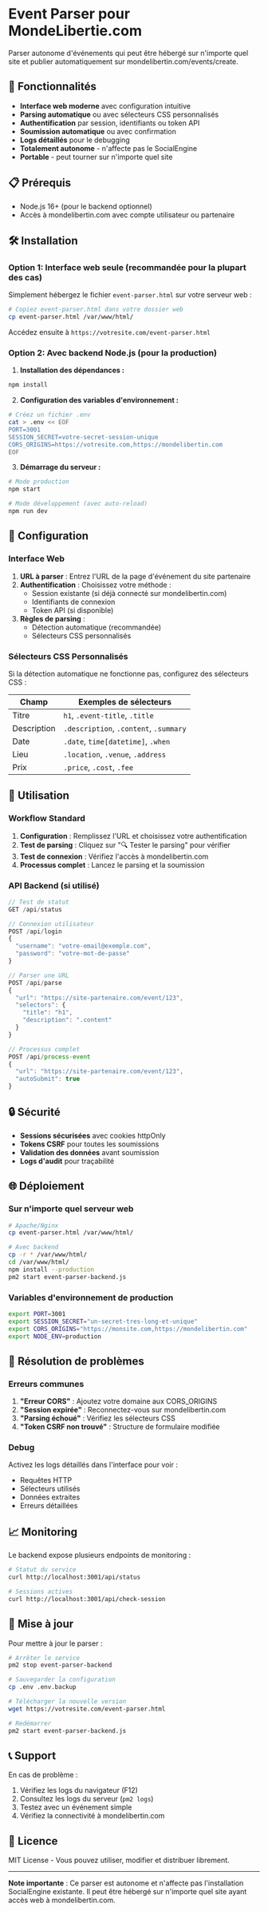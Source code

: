 # Event Parser pour MondeLibertie.com

Parser autonome d'événements qui peut être hébergé sur n'importe quel site et publier automatiquement sur mondelibertin.com/events/create.

## 🚀 Fonctionnalités

- **Interface web moderne** avec configuration intuitive
- **Parsing automatique** ou avec sélecteurs CSS personnalisés
- **Authentification** par session, identifiants ou token API
- **Soumission automatique** ou avec confirmation
- **Logs détaillés** pour le debugging
- **Totalement autonome** - n'affecte pas le SocialEngine
- **Portable** - peut tourner sur n'importe quel site

## 📋 Prérequis

- Node.js 16+ (pour le backend optionnel)
- Accès à mondelibertin.com avec compte utilisateur ou partenaire

## 🛠️ Installation

### Option 1: Interface web seule (recommandée pour la plupart des cas)

Simplement hébergez le fichier `event-parser.html` sur votre serveur web :

```bash
# Copiez event-parser.html dans votre dossier web
cp event-parser.html /var/www/html/
```

Accédez ensuite à `https://votresite.com/event-parser.html`

### Option 2: Avec backend Node.js (pour la production)

1. **Installation des dépendances :**
```bash
npm install
```

2. **Configuration des variables d'environnement :**
```bash
# Créez un fichier .env
cat > .env << EOF
PORT=3001
SESSION_SECRET=votre-secret-session-unique
CORS_ORIGINS=https://votresite.com,https://mondelibertin.com
EOF
```

3. **Démarrage du serveur :**
```bash
# Mode production
npm start

# Mode développement (avec auto-reload)
npm run dev
```

## 🔧 Configuration

### Interface Web

1. **URL à parser** : Entrez l'URL de la page d'événement du site partenaire
2. **Authentification** : Choisissez votre méthode :
   - Session existante (si déjà connecté sur mondelibertin.com)
   - Identifiants de connexion
   - Token API (si disponible)
3. **Règles de parsing** :
   - Détection automatique (recommandée)
   - Sélecteurs CSS personnalisés

### Sélecteurs CSS Personnalisés

Si la détection automatique ne fonctionne pas, configurez des sélecteurs CSS :

| Champ | Exemples de sélecteurs |
|-------|----------------------|
| Titre | `h1`, `.event-title`, `.title` |
| Description | `.description`, `.content`, `.summary` |
| Date | `.date`, `time[datetime]`, `.when` |
| Lieu | `.location`, `.venue`, `.address` |
| Prix | `.price`, `.cost`, `.fee` |

## 🚦 Utilisation

### Workflow Standard

1. **Configuration** : Remplissez l'URL et choisissez votre authentification
2. **Test de parsing** : Cliquez sur "🔍 Tester le parsing" pour vérifier
3. **Test de connexion** : Vérifiez l'accès à mondelibertin.com
4. **Processus complet** : Lancez le parsing et la soumission

### API Backend (si utilisé)

```javascript
// Test de statut
GET /api/status

// Connexion utilisateur
POST /api/login
{
  "username": "votre-email@exemple.com",
  "password": "votre-mot-de-passe"
}

// Parser une URL
POST /api/parse
{
  "url": "https://site-partenaire.com/event/123",
  "selectors": {
    "title": "h1",
    "description": ".content"
  }
}

// Processus complet
POST /api/process-event
{
  "url": "https://site-partenaire.com/event/123",
  "autoSubmit": true
}
```

## 🔒 Sécurité

- **Sessions sécurisées** avec cookies httpOnly
- **Tokens CSRF** pour toutes les soumissions
- **Validation des données** avant soumission
- **Logs d'audit** pour traçabilité

## 🌐 Déploiement

### Sur n'importe quel serveur web

```bash
# Apache/Nginx
cp event-parser.html /var/www/html/

# Avec backend
cp -r * /var/www/html/
cd /var/www/html/
npm install --production
pm2 start event-parser-backend.js
```

### Variables d'environnement de production

```bash
export PORT=3001
export SESSION_SECRET="un-secret-tres-long-et-unique"
export CORS_ORIGINS="https://monsite.com,https://mondelibertin.com"
export NODE_ENV=production
```

## 🐛 Résolution de problèmes

### Erreurs communes

1. **"Erreur CORS"** : Ajoutez votre domaine aux CORS_ORIGINS
2. **"Session expirée"** : Reconnectez-vous sur mondelibertin.com
3. **"Parsing échoué"** : Vérifiez les sélecteurs CSS
4. **"Token CSRF non trouvé"** : Structure de formulaire modifiée

### Debug

Activez les logs détaillés dans l'interface pour voir :
- Requêtes HTTP
- Sélecteurs utilisés
- Données extraites
- Erreurs détaillées

## 📈 Monitoring

Le backend expose plusieurs endpoints de monitoring :

```bash
# Statut du service
curl http://localhost:3001/api/status

# Sessions actives
curl http://localhost:3001/api/check-session
```

## 🔄 Mise à jour

Pour mettre à jour le parser :

```bash
# Arrêter le service
pm2 stop event-parser-backend

# Sauvegarder la configuration
cp .env .env.backup

# Télécharger la nouvelle version
wget https://votresite.com/event-parser.html

# Redémarrer
pm2 start event-parser-backend.js
```

## 📞 Support

En cas de problème :

1. Vérifiez les logs du navigateur (F12)
2. Consultez les logs du serveur (`pm2 logs`)
3. Testez avec un événement simple
4. Vérifiez la connectivité à mondelibertin.com

## 📝 Licence

MIT License - Vous pouvez utiliser, modifier et distribuer librement.

---

**Note importante** : Ce parser est autonome et n'affecte pas l'installation SocialEngine existante. Il peut être hébergé sur n'importe quel site ayant accès web à mondelibertin.com.

